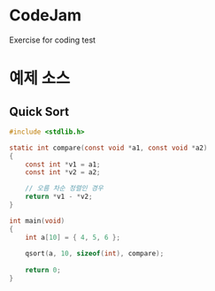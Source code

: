 # CodeJam
Exercise for coding test



# 예제 소스

## Quick Sort
```c
#include <stdlib.h>

static int compare(const void *a1, const void *a2)
{
	const int *v1 = a1;
	const int *v2 = a2;

	// 오름 차순 정렬인 경우
	return *v1 - *v2;
}

int main(void)
{
	int a[10] = { 4, 5, 6 };
	
	qsort(a, 10, sizeof(int), compare);
  
	return 0;
}
```
